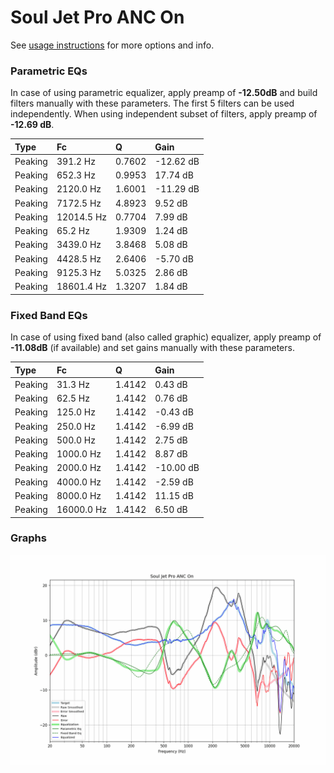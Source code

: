# Soul Jet Pro ANC On
See [usage instructions](https://github.com/jaakkopasanen/AutoEq#usage) for more options and info.

### Parametric EQs
In case of using parametric equalizer, apply preamp of **-12.50dB** and build filters manually
with these parameters. The first 5 filters can be used independently.
When using independent subset of filters, apply preamp of **-12.69 dB**.

| Type    | Fc         |      Q | Gain      |
|:--------|:-----------|:-------|:----------|
| Peaking | 391.2 Hz   | 0.7602 | -12.62 dB |
| Peaking | 652.3 Hz   | 0.9953 | 17.74 dB  |
| Peaking | 2120.0 Hz  | 1.6001 | -11.29 dB |
| Peaking | 7172.5 Hz  | 4.8923 | 9.52 dB   |
| Peaking | 12014.5 Hz | 0.7704 | 7.99 dB   |
| Peaking | 65.2 Hz    | 1.9309 | 1.24 dB   |
| Peaking | 3439.0 Hz  | 3.8468 | 5.08 dB   |
| Peaking | 4428.5 Hz  | 2.6406 | -5.70 dB  |
| Peaking | 9125.3 Hz  | 5.0325 | 2.86 dB   |
| Peaking | 18601.4 Hz | 1.3207 | 1.84 dB   |

### Fixed Band EQs
In case of using fixed band (also called graphic) equalizer, apply preamp of **-11.08dB**
(if available) and set gains manually with these parameters.

| Type    | Fc         |      Q | Gain      |
|:--------|:-----------|:-------|:----------|
| Peaking | 31.3 Hz    | 1.4142 | 0.43 dB   |
| Peaking | 62.5 Hz    | 1.4142 | 0.76 dB   |
| Peaking | 125.0 Hz   | 1.4142 | -0.43 dB  |
| Peaking | 250.0 Hz   | 1.4142 | -6.99 dB  |
| Peaking | 500.0 Hz   | 1.4142 | 2.75 dB   |
| Peaking | 1000.0 Hz  | 1.4142 | 8.87 dB   |
| Peaking | 2000.0 Hz  | 1.4142 | -10.00 dB |
| Peaking | 4000.0 Hz  | 1.4142 | -2.59 dB  |
| Peaking | 8000.0 Hz  | 1.4142 | 11.15 dB  |
| Peaking | 16000.0 Hz | 1.4142 | 6.50 dB   |

### Graphs
![](./Soul%20Jet%20Pro%20ANC%20On.png)